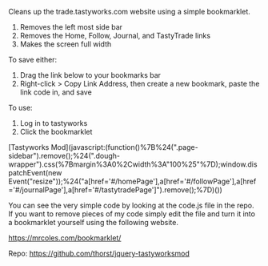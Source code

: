 Cleans up the trade.tastyworks.com website using a simple bookmarklet.
1. Removes the left most side bar
1. Removes the Home, Follow, Journal, and TastyTrade links
1. Makes the screen full  width

To save either:
1. Drag the link below to your bookmarks bar
2. Right-click > Copy Link Address, then create a new bookmark, paste the link code in, and save

To use:
1. Log in to tastyworks
1. Click the bookmarklet

[Tastyworks Mod](javascript:(function()%7B%24(".page-sidebar").remove();%24(".dough-wrapper").css(%7Bmargin%3A0%2Cwidth%3A"100%25"%7D);window.dispatchEvent(new Event("resize"));%24("a[href='#/homePage'],a[href='#/followPage'],a[href='#/journalPage'],a[href='#/tastytradePage']").remove();%7D)())


You can see the very simple code by looking at the code.js file in the repo. If you want to remove pieces of my code simply edit the file and turn it into a bookmarklet yourself using the following website.

https://mrcoles.com/bookmarklet/

Repo:
https://github.com/thorst/jquery-tastyworksmod
